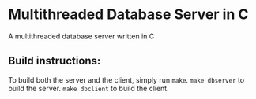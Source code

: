 # Multithreaded Database Server in C
A multithreaded database server written in C

## Build instructions:
To build both the server and the client, simply run `make`.
`make dbserver` to build the server.
`make dbclient` to build the client.
